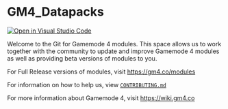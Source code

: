 # GM4_Datapacks
[![Open in Visual Studio Code](https://open.vscode.dev/badges/open-in-vscode.svg)](https://open.vscode.dev/Gamemode4Dev/GM4_Datapacks)

Welcome to the Git for Gamemode 4 modules. This space allows us to work together with the community to update and improve Gamemode 4 modules as well as providing beta versions of modules to you.

For Full Release versions of modules, visit https://gm4.co/modules

For information on how to help us, view [`CONTRIBUTING.md`](CONTRIBUTING.md)

For more information about Gamemode 4, visit https://wiki.gm4.co
